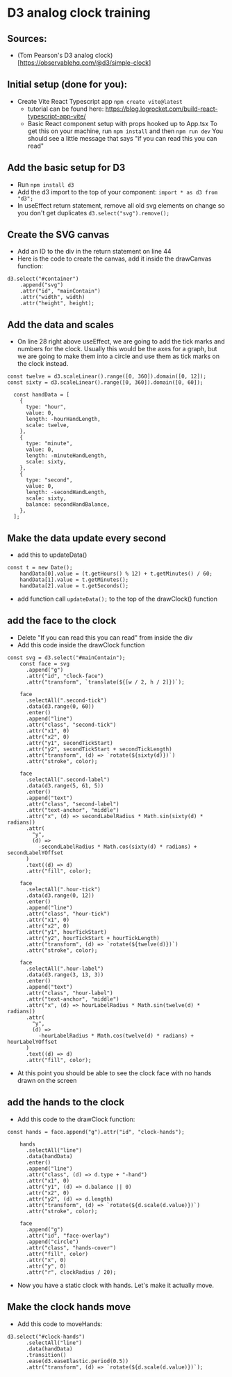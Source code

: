 # D3 analog clock training
## Sources:
- (Tom Pearson's D3 analog clock) [https://observablehq.com/@d3/simple-clock]

## Initial setup (done for you):
- Create Vite React Typescript app ``npm create vite@latest``
  - tutorial can be found here: https://blog.logrocket.com/build-react-typescript-app-vite/
  - Basic React component setup with props hooked up to App.tsx
To get this on your machine, run ``npm install`` and then ``npm run dev`` You should see a little message that says "if you can read this you can read"

## Add the basic setup for D3
- Run ``npm install d3``
- Add the d3 import to the top of your component: ``import * as d3 from "d3";``
- In useEffect return statement, remove all old svg elements on change so you don't get duplicates ``d3.select("svg").remove();``

## Create the SVG canvas
- Add an ID to the div in the return statement on line 44
- Here is the code to create the canvas, add it inside the drawCanvas function:
```
d3.select("#container")
    .append("svg")
    .attr("id", "mainContain")
    .attr("width", width)
    .attr("height", height);
```
## Add the data and scales
- On line 28 right above useEffect, we are going to add the tick marks and numbers for the clock. Usually this would be the axes for a graph, but we are going to make them into a circle and use them as tick marks on the clock instead.
```
const twelve = d3.scaleLinear().range([0, 360]).domain([0, 12]);
const sixty = d3.scaleLinear().range([0, 360]).domain([0, 60]);

  const handData = [
    {
      type: "hour",
      value: 0,
      length: -hourHandLength,
      scale: twelve,
    },
    {
      type: "minute",
      value: 0,
      length: -minuteHandLength,
      scale: sixty,
    },
    {
      type: "second",
      value: 0,
      length: -secondHandLength,
      scale: sixty,
      balance: secondHandBalance,
    },
  ];
```

## Make the data update every second
- add this to updateData()
```
const t = new Date();
    handData[0].value = (t.getHours() % 12) + t.getMinutes() / 60;
    handData[1].value = t.getMinutes();
    handData[2].value = t.getSeconds();
```
- add function call ``updateData();`` to the top of the drawClock() function

## add the face to the clock
- Delete "If you can read this you can read" from inside the div
- Add this code inside the drawClock function
```
const svg = d3.select("#mainContain");
    const face = svg
      .append("g")
      .attr("id", "clock-face")
      .attr("transform", `translate(${[w / 2, h / 2]})`);

    face
      .selectAll(".second-tick")
      .data(d3.range(0, 60))
      .enter()
      .append("line")
      .attr("class", "second-tick")
      .attr("x1", 0)
      .attr("x2", 0)
      .attr("y1", secondTickStart)
      .attr("y2", secondTickStart + secondTickLength)
      .attr("transform", (d) => `rotate(${sixty(d)})`)
      .attr("stroke", color);

    face
      .selectAll(".second-label")
      .data(d3.range(5, 61, 5))
      .enter()
      .append("text")
      .attr("class", "second-label")
      .attr("text-anchor", "middle")
      .attr("x", (d) => secondLabelRadius * Math.sin(sixty(d) * radians))
      .attr(
        "y",
        (d) =>
          -secondLabelRadius * Math.cos(sixty(d) * radians) + secondLabelYOffset
      )
      .text((d) => d)
      .attr("fill", color);

    face
      .selectAll(".hour-tick")
      .data(d3.range(0, 12))
      .enter()
      .append("line")
      .attr("class", "hour-tick")
      .attr("x1", 0)
      .attr("x2", 0)
      .attr("y1", hourTickStart)
      .attr("y2", hourTickStart + hourTickLength)
      .attr("transform", (d) => `rotate(${twelve(d)})`)
      .attr("stroke", color);

    face
      .selectAll(".hour-label")
      .data(d3.range(3, 13, 3))
      .enter()
      .append("text")
      .attr("class", "hour-label")
      .attr("text-anchor", "middle")
      .attr("x", (d) => hourLabelRadius * Math.sin(twelve(d) * radians))
      .attr(
        "y",
        (d) =>
          -hourLabelRadius * Math.cos(twelve(d) * radians) + hourLabelYOffset
      )
      .text((d) => d)
      .attr("fill", color);
```
- At this point you should be able to see the clock face with no hands drawn on the screen

## add the hands to the clock
- Add this code to the drawClock function:
```
const hands = face.append("g").attr("id", "clock-hands");

    hands
      .selectAll("line")
      .data(handData)
      .enter()
      .append("line")
      .attr("class", (d) => d.type + "-hand")
      .attr("x1", 0)
      .attr("y1", (d) => d.balance || 0)
      .attr("x2", 0)
      .attr("y2", (d) => d.length)
      .attr("transform", (d) => `rotate(${d.scale(d.value)})`)
      .attr("stroke", color);

    face
      .append("g")
      .attr("id", "face-overlay")
      .append("circle")
      .attr("class", "hands-cover")
      .attr("fill", color)
      .attr("x", 0)
      .attr("y", 0)
      .attr("r", clockRadius / 20);
```
- Now you have a static clock with hands. Let's make it actually move.

## Make the clock hands move
- Add this code to moveHands:
```
d3.select("#clock-hands")
      .selectAll("line")
      .data(handData)
      .transition()
      .ease(d3.easeElastic.period(0.5))
      .attr("transform", (d) => `rotate(${d.scale(d.value)})`);
```